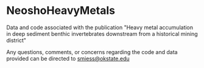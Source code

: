 # NeoshoHeavyMetals
Data and code associated with the publication "Heavy metal accumulation in deep sediment benthic invertebrates downstream from a historical mining district" 

Any questions, comments, or concerns regarding the code and data provided can be directed to smiess@okstate.edu
